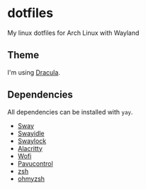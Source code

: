# dotfiles

My linux dotfiles for Arch Linux with Wayland

## Theme

I'm using [Dracula](https://draculatheme.com/).

## Dependencies

All dependencies can be installed with `yay`.
- [Sway](https://github.com/swaywm/sway)
- [Swayidle](https://github.com/swaywm/swayidle)
- [Swaylock](https://github.com/swaywm/swaylock)
- [Alacritty](https://github.com/alacritty/alacritty)
- [Wofi](https://hg.sr.ht/~scoopta/wofi)
- [Pavucontrol](https://freedesktop.org/software/pulseaudio/pavucontrol/)
- [zsh](#)
- [ohmyzsh](https://ohmyz.sh/#install)
